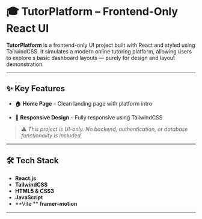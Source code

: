 # 🎓 TutorPlatform – Frontend-Only React UI

**TutorPlatform** is a frontend-only UI project built with React and styled using TailwindCSS. It simulates a modern online tutoring platform, allowing users to explore s basic dashboard layouts — purely for design and layout demonstration.

---

## ✨ Key Features

- 🏠 **Home Page** – Clean landing page with platform intro



- 📱 **Responsive Design** – Fully responsive using TailwindCSS

> ⚠️ *This project is UI-only. No backend, authentication, or database functionality is included.*

---

## 🛠 Tech Stack

- **React.js**
- **TailwindCSS**
- **HTML5 & CSS3**
- **JavaScript**
- **Vite **
**framer-motion**

---
